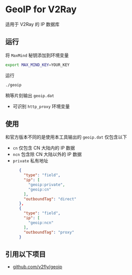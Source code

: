# GeoIP for V2Ray

适用于 V2Ray 的 IP 数据库

## 运行

将 `MaxMind` 秘钥添加到环境变量

```bash
export MAX_MIND_KEY=YOUR_KEY
```

运行

```bash
./geoip
```

稍等片刻输出 `geoip.dat`

* 可识别 `http_proxy` 环境变量

## 使用

和官方版本不同的是使用本工具输出的 `geoip.dat` 仅包含以下

* `cn` 仅包含 CN 大陆内的 IP 数据
* `ncn` 包含除 CN 大陆以外的 IP 数据
* `private` 私有地址


```json
      {
        "type": "field",
        "ip": [
          "geoip:private",
          "geoip:cn"
        ],
        "outboundTag": "direct"
      },
      {
        "type": "field",
        "ip": [
          "geoip:ncn"
        ],
        "outboundTag": "proxy"
      }
```

## 引用以下项目

* [github.com/v2fly/geoip](https://github.com/v2fly/geoip)